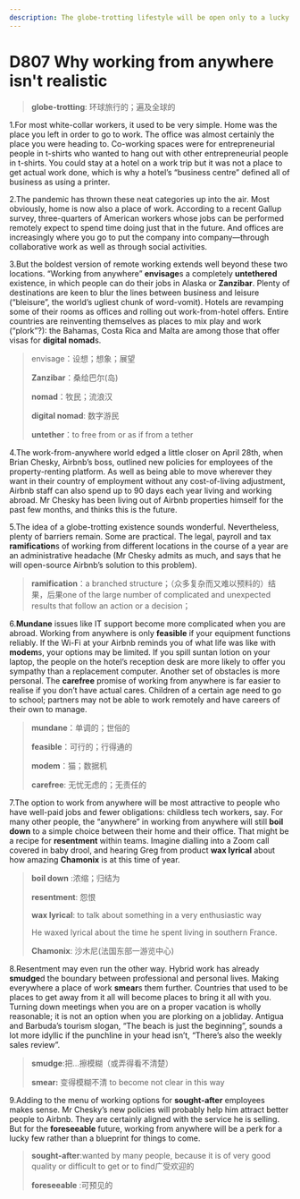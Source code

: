 ```yaml
---
description: The globe-trotting lifestyle will be open only to a lucky few
---
```


# D807 Why working from anywhere isn't realistic
> **globe-trotting**: 环球旅行的；遍及全球的
 > 

1.For most white-collar workers, it used to be very simple. Home was the place you left in order to go to work. The office was almost certainly the place you were heading to. Co-working spaces were for entrepreneurial people in t-shirts who wanted to hang out with other entrepreneurial people in t-shirts. You could stay at a hotel on a work trip but it was not a place to get actual work done, which is why a hotel’s “business centre” defined all of business as using a printer.

2.The pandemic has thrown these neat categories up into the air. Most obviously, home is now also a place of work. According to a recent Gallup survey, three-quarters of American workers whose jobs can be performed remotely expect to spend time doing just that in the future. And offices are increasingly where you go to put the company into company—through collaborative work as well as through social activities.

3.But the boldest version of remote working extends well beyond these two locations. “Working from anywhere” **envisage**s a completely **untethered** existence, in which people can do their jobs in Alaska or **Zanzibar**. Plenty of destinations are keen to blur the lines between business and leisure (“bleisure”, the world’s ugliest chunk of word-vomit). Hotels are revamping some of their rooms as offices and rolling out work-from-hotel offers. Entire countries are reinventing themselves as places to mix play and work (“plork”?): the Bahamas, Costa Rica and Malta are among those that offer visas for **digital nomad**s.

> envisage：设想；想象；展望
>
> **Zanzibar**：桑给巴尔(岛)
>
> **nomad**：牧民；流浪汉
>
> **digital nomad**: 数字游民
>
> **untether**：to free from or as if from a tether
>

4.The work-from-anywhere world edged a little closer on April 28th, when Brian Chesky, Airbnb’s boss, outlined new policies for employees of the property-renting platform. As well as being able to move wherever they want in their country of employment without any cost-of-living adjustment, Airbnb staff can also spend up to 90 days each year living and working abroad. Mr Chesky has been living out of Airbnb properties himself for the past few months, and thinks this is the future.

5.The idea of a globe-trotting existence sounds wonderful. Nevertheless, plenty of barriers remain. Some are practical. The legal, payroll and tax **ramification**s of working from different locations in the course of a year are an administrative headache (Mr Chesky admits as much, and says that he will open-source Airbnb’s solution to this problem).

> **ramification**：a branched structure；（众多复杂而又难以预料的）结果，后果one of the large number of complicated and unexpected results that follow an action or a decision；
>

6.**Mundane** issues like IT support become more complicated when you are abroad. Working from anywhere is only **feasible** if your equipment functions reliably. If the Wi-Fi at your Airbnb reminds you of what life was like with **modem**s, your options may be limited. If you spill suntan lotion on your laptop, the people on the hotel’s reception desk are more likely to offer you sympathy than a replacement computer.
Another set of obstacles is more personal. The **carefree** promise of working from anywhere is far easier to realise if you don’t have actual cares. Children of a certain age need to go to school; partners may not be able to work remotely and have careers of their own to manage.

> **mundane**：单调的；世俗的
>
> **feasible**：可行的；行得通的
>
> **modem**：猫；数据机
>
> **carefree**: 无忧无虑的；无责任的
>

7.The option to work from anywhere will be most attractive to people who have well-paid jobs and fewer obligations: childless tech workers, say. For many other people, the “anywhere” in working from anywhere will still **boil down** to a simple choice between their home and their office. That might be a recipe for **resentment** within teams. Imagine dialling into a Zoom call covered in baby drool, and hearing Greg from product **wax lyrical** about how amazing **Chamonix** is at this time of year.

> **boil down** :浓缩；归结为
>
> **resentment**: 怨恨
>
> **wax lyrical**:  to talk about something in a very enthusiastic way
>
> He waxed lyrical about the time he spent living in southern France.
>
> **Chamonix**: 沙木尼(法国东部一游览中心)
>

8.Resentment may even run the other way. Hybrid work has already **smudge**d the boundary between professional and personal lives. Making everywhere a place of work **smear**s them further. Countries that used to be places to get away from it all will become places to bring it all with you. Turning down meetings when you are on a proper vacation is wholly reasonable; it is not an option when you are plorking on a jobliday. Antigua and Barbuda’s tourism slogan, “The beach is just the beginning”, sounds a lot more idyllic if the punchline in your head isn’t, “There’s also the weekly sales review”.

> **smudge**:把…擦模糊（或弄得看不清楚）
>
> **smear:** 变得模糊不清 to become not clear in this way
>

9.Adding to the menu of working options for **sought-after** employees makes sense. Mr Chesky’s new policies will probably help him attract better people to Airbnb. They are certainly aligned with the service he is selling. But for the **foreseeable** future, working from anywhere will be a perk for a lucky few rather than a blueprint for things to come.

> **sought-after**:wanted by many people, because it is of very good quality or difficult to get or to find广受欢迎的
>
> **foreseeable** :可预见的
>

